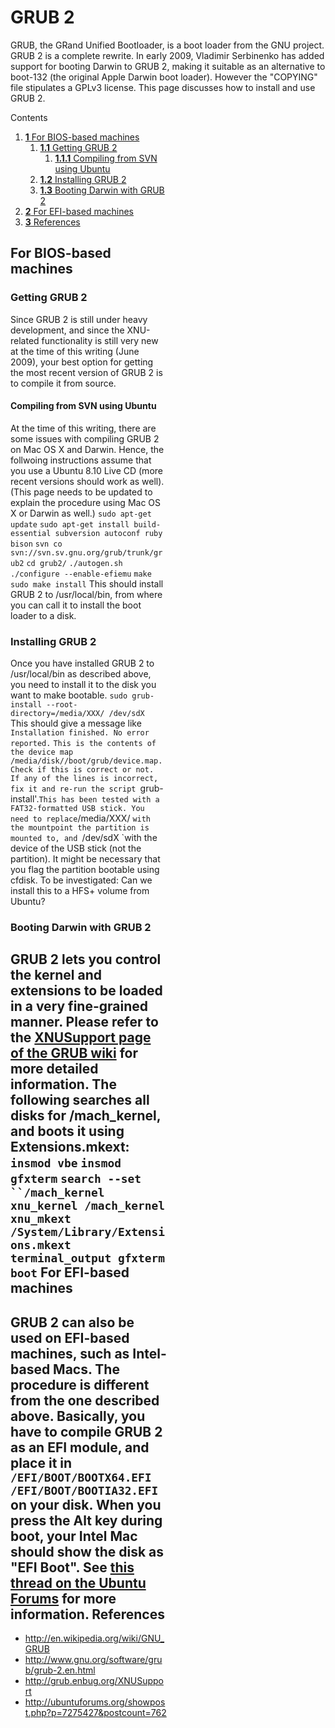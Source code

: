 GRUB 2
======
GRUB, the GRand Unified Bootloader, is a boot loader from the GNU project. GRUB 2 is a complete rewrite. In early 2009, Vladimir Serbinenko has added support for booting Darwin to GRUB 2, making it suitable as an alternative to boot-132 (the original Apple Darwin boot loader).
However the "COPYING" file stipulates a GPLv3 license.
This page discusses how to install and use GRUB 2.

<div class="sites-embed-border-off sites-embed" style="width:250px;">


Contents
1.  [**1** For BIOS-based machines](grub2.html#TOC-For-BIOS-based-machines)
    1.  [**1.1** Getting GRUB 2](grub2.html#TOC-Getting-GRUB-2)
        1.  [**1.1.1** Compiling from SVN using Ubuntu](grub2.html#TOC-Compiling-from-SVN-using-Ubuntu)
    2.  [**1.2** Installing GRUB 2](grub2.html#TOC-Installing-GRUB-2)
    3.  [**1.3** Booting Darwin with GRUB 2](grub2.html#TOC-Booting-Darwin-with-GRUB-2)
2.  [**2** For EFI-based machines](grub2.html#TOC-For-EFI-based-machines)
3.  [**3** References](grub2.html#TOC-References)

For BIOS-based machines
-----------------------
### Getting GRUB 2
Since GRUB 2 is still under heavy development, and since the XNU-related functionality is still very new at the time of this writing (June 2009), your best option for getting the most recent version of GRUB 2 is to compile it from source.
#### Compiling from SVN using Ubuntu
At the time of this writing, there are some issues with compiling GRUB 2 on Mac OS X and Darwin. Hence, the follwoing instructions assume that you use a Ubuntu 8.10 Live CD (more recent versions should work as well). (This page needs to be updated to explain the procedure using Mac OS X or Darwin as well.)
 `sudo apt-get update`
 `sudo apt-get install build-essential subversion autoconf ruby bison`
 `svn co svn://svn.sv.gnu.org/grub/trunk/grub2`
 `cd grub2/`
 `./autogen.sh`
 `./configure --enable-efiemu`
 `make`
 `sudo make install`
 This should install GRUB 2 to /usr/local/bin, from where you can call it to install the boot loader to a disk.
### Installing GRUB 2
Once you have installed GRUB 2 to /usr/local/bin as described above, you need to install it to the disk you want to make bootable.
 `sudo grub-install --root-directory=/media/XXX/ /dev/sdX `
 This should give a message like
 `Installation finished. No error reported.`
 `This is the contents of the device map /media/disk//boot/grub/device.map.`
 `Check if this is correct or not. If any of the lines is incorrect,`
 `fix it and re-run the script `grub-install'.`
 This has been tested with a FAT32-formatted USB stick. You need to replace `/media/XXX/ `with the mountpoint the partition is mounted to, and `/dev/sdX `with the device of the USB stick (not the partition). It might be necessary that you flag the partition bootable using cfdisk. To be investigated: Can we install this to a HFS+ volume from Ubuntu?
### Booting Darwin with GRUB 2
GRUB 2 lets you control the kernel and extensions to be loaded in a very fine-grained manner. Please refer to the [XNUSupport page of the GRUB wiki](http://grub.enbug.org/XNUSupport) for more detailed information. The following searches all disks for /mach_kernel, and boots it using Extensions.mkext:
 `insmod vbe`
 `insmod gfxterm`
 `search --set ``/mach_kernel`
 `xnu_kernel /mach_kernel`
 `xnu_mkext /System/Library/Extensions.mkext`
 `terminal_output gfxterm
 boot`
For EFI-based machines
----------------------
GRUB 2 can also be used on EFI-based machines, such as Intel-based Macs.
 The procedure is different from the one described above. Basically, you have to compile GRUB 2 as an EFI module, and place it in
 `/EFI/BOOT/BOOTX64.EFI`
 `/EFI/BOOT/BOOTIA32.EFI`
 on your disk. When you press the Alt key during boot, your Intel Mac should show the disk as "EFI Boot". See [this thread on the Ubuntu Forums](http://ubuntuforums.org/showpost.php?p=7275427&postcount=762) for more information.
References
----------
-   <http://en.wikipedia.org/wiki/GNU_GRUB>
-   <http://www.gnu.org/software/grub/grub-2.en.html>
-   <http://grub.enbug.org/XNUSupport>
-   <http://ubuntuforums.org/showpost.php?p=7275427&postcount=762>
